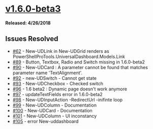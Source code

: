 # [v1.6.0-beta3](https://www.powershellgallery.com/packages/UniversalDashboard/1.6.0-beta3)

**Released: 4/26/2018**

## Issues Resolved

* [\#62](https://github.com/ironmansoftware/universal-dashboard/issues/62) - New-UDLink in New-UDGrid renders as PowerShellProTools.UniversalDashboard.Models.Link
* [\#89](https://github.com/ironmansoftware/universal-dashboard/issues/89) - Button, Textbox, Radio and Switch missing in 1.6.0-beta2
* [\#90](https://github.com/ironmansoftware/universal-dashboard/issues/90) - New-UDCard : A parameter cannot be found that matches parameter name 'TextAlignment'.
* [\#92](https://github.com/ironmansoftware/universal-dashboard/issues/92) - new-UDSwitch - Cannot get state
* [\#93](https://github.com/ironmansoftware/universal-dashboard/issues/93) - New-UDCheckbox - Checked switch
* [\#96](https://github.com/ironmansoftware/universal-dashboard/issues/96) - 1.6 beta2 : Dynamic page doesn't work anymore
* [\#97](https://github.com/ironmansoftware/universal-dashboard/issues/97) - updateTextFields error in 1.6.0-beta2
* [\#98](https://github.com/ironmansoftware/universal-dashboard/issues/98) - New-UDInputAction -RedirectUrl -inifinte loop
* [\#99](https://github.com/ironmansoftware/universal-dashboard/issues/99) - New-UDColumn - Documentation
* [\#100](https://github.com/ironmansoftware/universal-dashboard/issues/100) - New-UDCard - Documentation
* [\#101](https://github.com/ironmansoftware/universal-dashboard/issues/101) - New-UDColumn - UI inconstancy
* [\#105](https://github.com/ironmansoftware/universal-dashboard/issues/105) - error New-uddashboard
